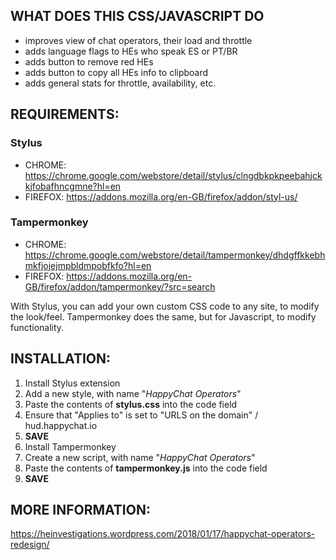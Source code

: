 ## WHAT DOES THIS CSS/JAVASCRIPT DO

- improves view of chat operators, their load and throttle
- adds language flags to HEs who speak ES or PT/BR
- adds button to remove red HEs
- adds button to copy all HEs info to clipboard
- adds general stats for throttle, availability, etc.


## REQUIREMENTS:

### Stylus 
- CHROME: https://chrome.google.com/webstore/detail/stylus/clngdbkpkpeebahjckkjfobafhncgmne?hl=en
- FIREFOX: https://addons.mozilla.org/en-GB/firefox/addon/styl-us/

### Tampermonkey
- CHROME: https://chrome.google.com/webstore/detail/tampermonkey/dhdgffkkebhmkfjojejmpbldmpobfkfo?hl=en
- FIREFOX: https://addons.mozilla.org/en-GB/firefox/addon/tampermonkey/?src=search

With Stylus, you can add your own custom CSS code to any site, to modify the look/feel.
Tampermonkey does the same, but for Javascript, to modify functionality.


## INSTALLATION:

1. Install Stylus extension
2. Add a new style, with name "_HappyChat Operators_"
3. Paste the contents of **stylus.css** into the code field
4. Ensure that "Applies to" is set to "URLS on the domain" / hud.happychat.io
5. **SAVE**
6. Install Tampermonkey
7. Create a new script, with name "_HappyChat Operators_"
8. Paste the contents of **tampermonkey.js** into the code field
9. **SAVE**

## MORE INFORMATION:
https://heinvestigations.wordpress.com/2018/01/17/happychat-operators-redesign/
